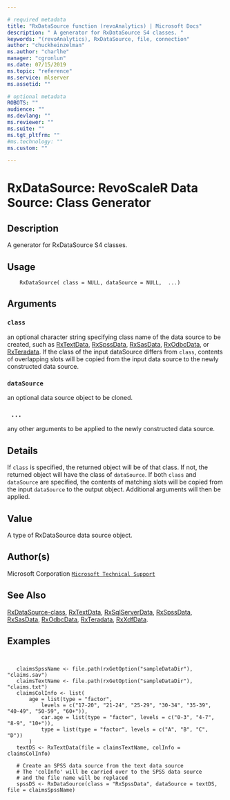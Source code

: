 ```yaml
--- 

# required metadata 
title: "RxDataSource function (revoAnalytics) | Microsoft Docs" 
description: " A generator for RxDataSource S4 classes. " 
keywords: "(revoAnalytics), RxDataSource, file, connection" 
author: "chuckheinzelman"
ms.author: "charlhe" 
manager: "cgronlun" 
ms.date: 07/15/2019
ms.topic: "reference" 
ms.service: mlserver
ms.assetid: "" 

# optional metadata 
ROBOTS: "" 
audience: "" 
ms.devlang: "" 
ms.reviewer: "" 
ms.suite: "" 
ms.tgt_pltfrm: "" 
#ms.technology: "" 
ms.custom: "" 

--- 
```



 # RxDataSource: RevoScaleR Data Source: Class Generator 
 ## Description

A generator for RxDataSource S4 classes.


 ## Usage

```   
    RxDataSource( class = NULL, dataSource = NULL,  ...)

```

 ## Arguments



 ### `class`
 an optional character string specifying class name of the data source to be created, such as [RxTextData](RxTextData.md), [RxSpssData](RxSpssData.md), [RxSasData](RxSasData.md), [RxOdbcData](RxOdbcData.md), or [RxTeradata](RxTeradata.md). If the class of the input dataSource differs from `class`, contents of overlapping slots will be copied from the input data source to the  newly constructed data source. 


 ### `dataSource`
 an optional data source object to be cloned. 


 ### ` ...`
 any other arguments to be applied to the newly constructed data source. 



 ## Details

If `class` is specified, the returned object will be of that class.
If not, the returned object will have the class of `dataSource`.
If both `class` and `dataSource` are specified, the contents of
matching slots will be copied from the input `dataSource` to the 
output object. Additional arguments will then be applied.


 ## Value

A type of RxDataSource data source object.

 ## Author(s)
 Microsoft Corporation [`Microsoft Technical Support`](https://go.microsoft.com/fwlink/?LinkID=698556&clcid=0x409)


 ## See Also

[RxDataSource-class](RxDataSource-class.md),
[RxTextData](RxTextData.md),
[RxSqlServerData](RxSqlServerData.md),
[RxSpssData](RxSpssData.md),
[RxSasData](RxSasData.md),
[RxOdbcData](RxOdbcData.md),
[RxTeradata](RxTeradata.md),
[RxXdfData](RxXdfData.md).

 ## Examples

 ```


    claimsSpssName <- file.path(rxGetOption("sampleDataDir"), "claims.sav")
    claimsTextName <- file.path(rxGetOption("sampleDataDir"), "claims.txt")
    claimsColInfo <- list( 
        age = list(type = "factor", 
            levels = c("17-20", "21-24", "25-29", "30-34", "35-39", "40-49", "50-59", "60+")), 
            car.age = list(type = "factor", levels = c("0-3", "4-7", "8-9", "10+")), 
            type = list(type = "factor", levels = c("A", "B", "C", "D")) 
        ) 
    textDS <- RxTextData(file = claimsTextName, colInfo = claimsColInfo)

    # Create an SPSS data source from the text data source
    # The 'colInfo' will be carried over to the SPSS data source
    # and the file name will be replaced
    spssDS <- RxDataSource(class = "RxSpssData", dataSource = textDS, file = claimsSpssName)
```



